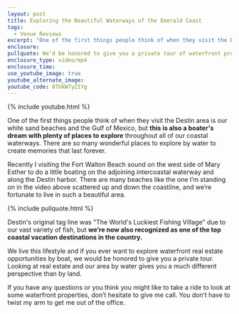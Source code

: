 ```yaml
---
layout: post
title: Exploring the Beautiful Waterways of the Emerald Coast
tags:
  - Venue Reviews
excerpt: "One of the first things people think of when they visit the Destin area is our white sand beaches and the Gulf of Mexico, but this is also a boater's dream with plenty of places to explore throughout all of our coastal waterways."
enclosure:
pullquote: We’d be honored to give you a private tour of waterfront properties if you want.
enclosure_type: video/mp4
enclosure_time:
use_youtube_image: true
youtube_alternate_image:
youtube_code: 8TUkW7yZIYg
---
```



{% include youtube.html %}

One of the first things people think of when they visit the Destin area is our white sand beaches and the Gulf of Mexico, but **this is also a boater's dream with plenty of places to explore** throughout all of our coastal waterways. There are so many wonderful places to explore by water to create memories that last forever.

Recently I visiting the Fort Walton Beach sound on the west side of Mary Esther to do a little boating on the adjoining intercoastal waterway and along the Destin harbor. There are many beaches like the one I’m standing on in the video above scattered up and down the coastline, and we’re fortunate to live in such a beautiful area.

{% include pullquote.html %}

Destin's original tag line was "The World's Luckiest Fishing Village" due to our vast variety of fish, but **we’re now also recognized as one of the top coastal vacation destinations in the country.**

We live this lifestyle and if you ever want to explore waterfront real estate opportunities by boat, we would be honored to give you a private tour. Looking at real estate and our area by water gives you a much different perspective than by land.

If you have any questions or you think you might like to take a ride to look at some waterfront properties, don’t hesitate to give me call. You don’t have to twist my arm to get me out of the office.